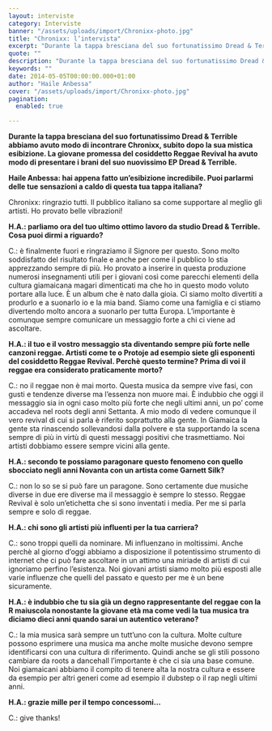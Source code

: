 ```yaml
---
layout: interviste
category: Interviste
banner: "/assets/uploads/import/Chronixx-photo.jpg"
title: "Chronixx: l’intervista"
excerpt: "Durante la tappa bresciana del suo fortunatissimo Dread & Terrible abbiamo avuto modo di incontrare Chronixx, subito dopo la sua mistica esibizione. La giovane promessa del cosiddetto Reggae Revival ha avuto modo di presentare i brani del suo nuovissimo EP Dread & Terrible. Haile Anbessa: hai appena fatto un’esibizione incredibile. Puoi parlarmi delle tue sensazioni…"
quote: ""
description: "Durante la tappa bresciana del suo fortunatissimo Dread & Terrible abbiamo avuto modo di incontrare Chronixx, subito dopo la sua mistica esibizione. La giovane promessa del cosiddetto Reggae Revival ha avuto modo di presentare i brani del suo nuovissimo EP Dread & Terrible. Haile Anbessa: hai appena fatto un’esibizione incredibile. Puoi parlarmi delle tue sensazioni…"
keywords: ""
date: 2014-05-05T00:00:00.000+01:00
author: "Haile Anbessa"
cover: "/assets/uploads/import/Chronixx-photo.jpg"
pagination:
  enabled: true

---
```


[](https://hotmc.com/wp-content/uploads/2014/05/Chronixx-photo.jpg)

**Durante la tappa bresciana del suo fortunatissimo Dread & Terrible abbiamo avuto modo di incontrare Chronixx, subito dopo la sua mistica esibizione. La giovane promessa del cosiddetto Reggae Revival ha avuto modo di presentare i brani del suo nuovissimo EP Dread & Terrible.**

**Haile Anbessa: hai appena fatto un’esibizione incredibile. Puoi parlarmi delle tue sensazioni a caldo di questa tua tappa italiana?**

Chronixx: ringrazio tutti. Il pubblico italiano sa come supportare al meglio gli artisti. Ho provato belle vibrazioni! 

**H.A.: parliamo ora del tuo ultimo ottimo lavoro da studio Dread & Terrible. Cosa puoi dirmi a riguardo?**

C.: è finalmente fuori e ringraziamo il Signore per questo. Sono molto soddisfatto del risultato finale e anche per come il pubblico lo stia apprezzando sempre di più. Ho provato a inserire in questa produzione numerosi insegnamenti utili per i giovani così come parecchi elementi della cultura giamaicana magari dimenticati ma che ho in questo modo voluto portare alla luce. È un album che è nato dalla gioia. Ci siamo molto divertiti a produrlo e a suonarlo io e la mia band. Siamo come una famiglia e ci stiamo divertendo molto ancora a suonarlo per tutta Europa. L’importante è comunque sempre comunicare un messaggio forte a chi ci viene ad ascoltare. 

**H.A.: il tuo e il vostro messaggio sta diventando sempre più forte nelle canzoni reggae. Artisti come te o Protoje ad esempio siete gli esponenti del cosiddetto Reggae Revival. Perchè questo termine? Prima di voi il reggae era considerato praticamente morto?**

C.: no il reggae non è mai morto. Questa musica da sempre vive fasi, con gusti e tendenze diverse ma l’essenza non muore mai. È indubbio che oggi il messaggio sia in ogni caso molto più forte che negli ultimi anni, un po’ come accadeva nel roots degli anni Settanta. A mio modo di vedere comunque il vero revival di cui si parla è riferito soprattutto alla gente. In Giamaica la gente sta rinascendo sollevandosi dalla polvere e sta supportando la scena sempre di più in virtù di questi messaggi positivi che trasmettiamo. Noi artisti dobbiamo essere sempre vicini alla gente. 

**H.A.: secondo te possiamo paragonare questo fenomeno con quello sbocciato negli anni Novanta con un artista come Garnett Silk?**

C.: non lo so se si può fare un paragone. Sono certamente due musiche diverse in due ere diverse ma il messaggio è sempre lo stesso. Reggae Revival è solo un’etichetta che si sono inventati i media. Per me si parla sempre e solo di reggae.

**H.A.: chi sono gli artisti più influenti per la tua carriera?**

C.: sono troppi quelli da nominare. Mi influenzano in moltissimi. Anche perchè al giorno d’oggi abbiamo a disposizione il potentissimo strumento di internet che ci può fare ascoltare in un attimo una miriade di artisti di cui ignoriamo perfino l’esistenza. Noi giovani artisti siamo molto più esposti alle varie influenze che quelli del passato e questo per me è un bene sicuramente.

**H.A.: è indubbio che tu sia già un degno rappresentante del reggae con la R maiuscola nonostante la giovane età ma come vedi la tua musica tra diciamo dieci anni quando sarai un autentico veterano?**

C.: la mia musica sarà sempre un tutt’uno con la cultura. Molte culture possono esprimere una musica ma anche molte musiche devono sempre identificarsi con una cultura di riferimento. Quindi anche se gli stili possono cambiare da roots a dancehall l’importante è che ci sia una base comune. Noi giamaicani abbiamo il compito di tenere alta la nostra cultura e essere da esempio per altri generi come ad esempio il dubstep o il rap negli ultimi anni.

**H.A.: grazie mille per il tempo concessomi…**

C.: give thanks!